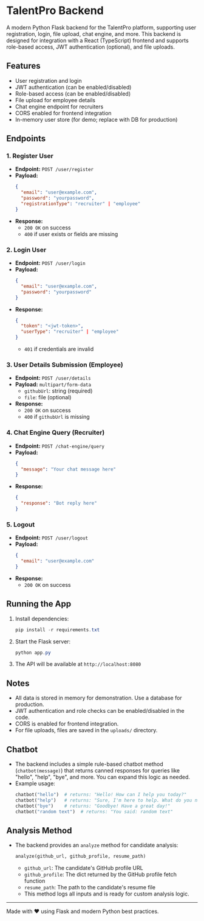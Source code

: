 # TalentPro Backend

A modern Python Flask backend for the TalentPro platform, supporting user registration, login, file upload, chat engine, and more. This backend is designed for integration with a React (TypeScript) frontend and supports role-based access, JWT authentication (optional), and file uploads.

## Features

- User registration and login
- JWT authentication (can be enabled/disabled)
- Role-based access (can be enabled/disabled)
- File upload for employee details
- Chat engine endpoint for recruiters
- CORS enabled for frontend integration
- In-memory user store (for demo; replace with DB for production)

## Endpoints

### 1. Register User

- **Endpoint:** `POST /user/register`
- **Payload:**
  ```json
  {
    "email": "user@example.com",
    "password": "yourpassword",
    "registrationType": "recruiter" | "employee"
  }
  ```
- **Response:**
  - `200 OK` on success
  - `400` if user exists or fields are missing

### 2. Login User

- **Endpoint:** `POST /user/login`
- **Payload:**
  ```json
  {
    "email": "user@example.com",
    "password": "yourpassword"
  }
  ```
- **Response:**
  ```json
  {
    "token": "<jwt-token>",
    "userType": "recruiter" | "employee"
  }
  ```
  - `401` if credentials are invalid

### 3. User Details Submission (Employee)

- **Endpoint:** `POST /user/details`
- **Payload:** `multipart/form-data`
  - `githubUrl`: string (required)
  - `file`: file (optional)
- **Response:**
  - `200 OK` on success
  - `400` if `githubUrl` is missing

### 4. Chat Engine Query (Recruiter)

- **Endpoint:** `POST /chat-engine/query`
- **Payload:**
  ```json
  {
    "message": "Your chat message here"
  }
  ```
- **Response:**
  ```json
  {
    "response": "Bot reply here"
  }
  ```

### 5. Logout

- **Endpoint:** `POST /user/logout`
- **Payload:**
  ```json
  {
    "email": "user@example.com"
  }
  ```
- **Response:**
  - `200 OK` on success

## Running the App

1. Install dependencies:
   ```powershell
   pip install -r requirements.txt
   ```
2. Start the Flask server:
   ```powershell
   python app.py
   ```
3. The API will be available at `http://localhost:8080`

## Notes

- All data is stored in memory for demonstration. Use a database for production.
- JWT authentication and role checks can be enabled/disabled in the code.
- CORS is enabled for frontend integration.
- For file uploads, files are saved in the `uploads/` directory.

## Chatbot

- The backend includes a simple rule-based chatbot method (`chatbot(message)`) that returns canned responses for queries like "hello", "help", "bye", and more. You can expand this logic as needed.
- Example usage:
  ```python
  chatbot("hello")  # returns: "Hello! How can I help you today?"
  chatbot("help")   # returns: "Sure, I'm here to help. What do you need assistance with?"
  chatbot("bye")    # returns: "Goodbye! Have a great day!"
  chatbot("random text")  # returns: "You said: random text"
  ```

## Analysis Method

- The backend provides an `analyze` method for candidate analysis:
  ```python
  analyze(github_url, github_profile, resume_path)
  ```
  - `github_url`: The candidate's GitHub profile URL
  - `github_profile`: The dict returned by the GitHub profile fetch function
  - `resume_path`: The path to the candidate's resume file
  - This method logs all inputs and is ready for custom analysis logic.

---

Made with ❤️ using Flask and modern Python best practices.
